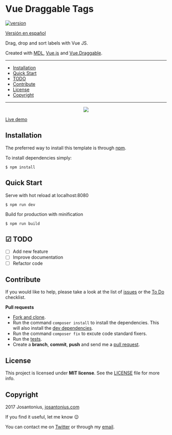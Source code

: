 # Vue Draggable Tags

[![version](https://img.shields.io/badge/Version-1.0.0-9b59b6.svg)](https://github.com/Josantonius/vue-draggable-tags)

[Versión en español](README-ES.md)

Drag, drop and sort labels with Vue JS.

Created with [MDL](https://getmdl.io/), [Vue.js](https://vuejs.org/) and [Vue.Draggable](https://github.com/SortableJS/Vue.Draggable).

---

- [Installation](#installation)
- [Quick Start](#quick-start)
- [TODO](#-todo)
- [Contribute](#contribute)
- [License](#license)
- [Copyright](#copyright)

---

<p align="center">
  <a href="https://youtu.be/UwvTWPZ8DB8" title="Extensions For Grifus">
  	<img src="example.gif">
  </a>
</p>

[Live demo](https://josantonius.github.io/vue-draggable-tags/)

## Installation

The preferred way to install this template is through [npm](https://www.npmjs.com/).

To install dependencies simply:

    $ npm install

## Quick Start

Serve with hot reload at localhost:8080

    $ npm run dev

Build for production with minification

    $ npm run build

## ☑ TODO

- [ ] Add new feature
- [ ] Improve documentation
- [ ] Refactor code

## Contribute

If you would like to help, please take a look at the list of
[issues](https://github.com/Josantonius/PHP-Algorithm/issues) or the [To Do](#-todo) checklist.

**Pull requests**

* [Fork and clone](https://help.github.com/articles/fork-a-repo).
* Run the command `composer install` to install the dependencies.
  This will also install the [dev dependencies](https://getcomposer.org/doc/03-cli.md#install).
* Run the command `composer fix` to excute code standard fixers.
* Run the [tests](#tests).
* Create a **branch**, **commit**, **push** and send me a
  [pull request](https://help.github.com/articles/using-pull-requests).

## License

This project is licensed under **MIT license**. See the [LICENSE](LICENSE) file for more info.

## Copyright

2017 Josantonius, [josantonius.com](https://josantonius.com/)

If you find it useful, let me know :wink:

You can contact me on [Twitter](https://twitter.com/Josantonius) or through my [email](mailto:hello@josantonius.com).